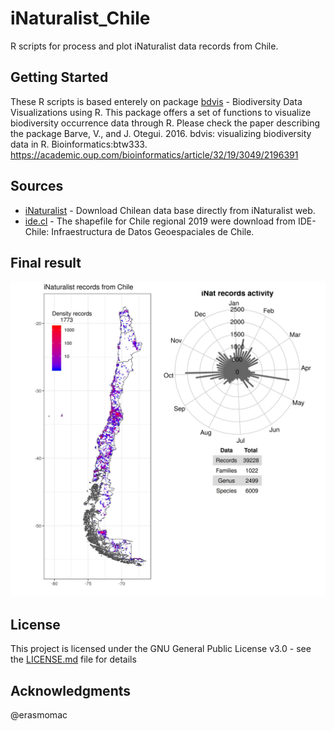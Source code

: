 # iNaturalist_Chile
R scripts for process and plot iNaturalist data records from Chile.

## Getting Started

These R scripts is based enterely on package [bdvis](https://github.com/vijaybarve/bdvis) - Biodiversity Data Visualizations using R. This package offers a set of functions to visualize biodiversity occurrence data through R. Please check the paper describing the package Barve, V., and J. Otegui. 2016. bdvis: visualizing biodiversity data in R. Bioinformatics:btw333. https://academic.oup.com/bioinformatics/article/32/19/3049/2196391

## Sources

* [iNaturalist](https://www.inaturalist.org/observations?place_id=7182) - Download Chilean data base directly from iNaturalist web.
* [ide.cl](http://www.ide.cl/descargas/capas/subdere/DivisionPoliticaAdministrativa2019.zip) - The shapefile for Chile regional 2019 were download from IDE-Chile: Infraestructura de Datos Geoespaciales de Chile.


## Final result

<img src = "inat_total_chile_tempolar2.jpg">

## License

This project is licensed under the GNU General Public License v3.0 - see the [LICENSE.md](LICENSE.md) file for details

## Acknowledgments

@erasmomac
